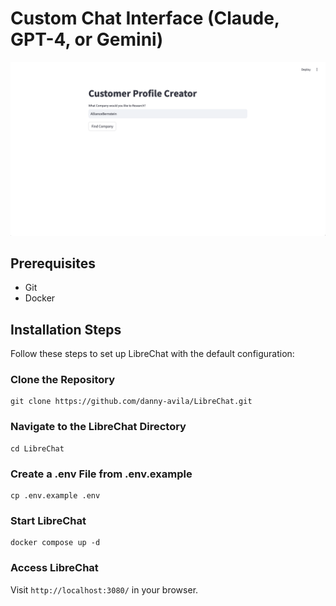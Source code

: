 # Custom Chat Interface (Claude, GPT-4, or Gemini)

![Custom Chat Interface](/public/assets/app.png)

## Prerequisites
- Git
- Docker

## Installation Steps
Follow these steps to set up LibreChat with the default configuration:

### Clone the Repository
```
git clone https://github.com/danny-avila/LibreChat.git
```

### Navigate to the LibreChat Directory
```
cd LibreChat
```

### Create a .env File from .env.example
```
cp .env.example .env
```

### Start LibreChat
```
docker compose up -d
```

### Access LibreChat
Visit `http://localhost:3080/` in your browser.
